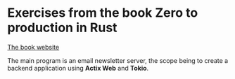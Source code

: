 # Exercises from the book Zero to production in Rust

[The book website](https://www.zero2prod.com/index.html?country=Portugal&discount_code=VAT20)

The main program is an email newsletter server, the scope being to create a backend application using **Actix Web** and **Tokio**.
